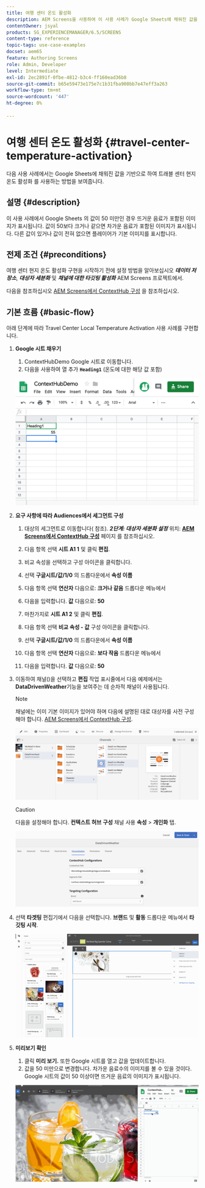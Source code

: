 ```yaml
---
title: 여행 센터 온도 활성화
description: AEM Screens을 사용하여 이 사용 사례가 Google Sheets에 채워진 값을 기반으로 여행 센터 로컬 온도 활성화의 사용을 보여 주는 방법을 알아봅니다.
contentOwner: jsyal
products: SG_EXPERIENCEMANAGER/6.5/SCREENS
content-type: reference
topic-tags: use-case-examples
docset: aem65
feature: Authoring Screens
role: Admin, Developer
level: Intermediate
exl-id: 2ec2891f-0fbe-4812-b3c4-ff160ead36b8
source-git-commit: b65e59473e175e7c1b31fba900bb7e47eff3a263
workflow-type: tm+mt
source-wordcount: '447'
ht-degree: 0%

---
```


# 여행 센터 온도 활성화 {#travel-center-temperature-activation}

다음 사용 사례에서는 Google Sheets에 채워진 값을 기반으로 하여 트래블 센터 현지 온도 활성화 를 사용하는 방법을 보여줍니다.

## 설명 {#description}

이 사용 사례에서 Google Sheets 의 값이 50 미만인 경우 뜨거운 음료가 포함된 이미지가 표시됩니다. 값이 50보다 크거나 같으면 차가운 음료가 포함된 이미지가 표시됩니다. 다른 값이 있거나 값이 전혀 없으면 플레이어가 기본 이미지를 표시합니다.

## 전제 조건 {#preconditions}

여행 센터 현지 온도 활성화 구현을 시작하기 전에 설정 방법을 알아보십시오 ***데이터 저장소***, ***대상자 세분화*** 및 ***채널에 대한 타깃팅 활성화*** AEM Screens 프로젝트에서.

다음을 참조하십시오 [AEM Screens에서 ContextHub 구성](configuring-context-hub.md) 을 참조하십시오.

## 기본 흐름 {#basic-flow}

아래 단계에 따라 Travel Center Local Temperature Activation 사용 사례를 구현합니다.

1. **Google 시트 채우기**

   1. ContextHubDemo Google 시트로 이동합니다.
   1. 다음을 사용하여 열 추가 **`Heading1`** (온도에 대한 해당 값 포함)

   ![screen_shot_2019-05-08at112911am](assets/screen_shot_2019-05-08at112911am.png)

1. **요구 사항에 따라 Audiences에서 세그먼트 구성**

   1. 대상의 세그먼트로 이동합니다( 참조). ***2단계: 대상자 세분화 설정*** 위치: **[AEM Screens에서 ContextHub 구성](configuring-context-hub.md)** 페이지 를 참조하십시오.

   1. 다음 항목 선택 **시트 A1 1** 및 클릭 **편집**.

   1. 비교 속성을 선택하고 구성 아이콘을 클릭합니다.
   1. 선택 **구글시트/값/1/0** 의 드롭다운에서 **속성 이름**

   1. 다음 항목 선택 **연산자** 다음으로: **크거나 같음** 드롭다운 메뉴에서

   1. 다음을 입력합니다. **값** 다음으로: **50**

   1. 마찬가지로 **시트 A1 2** 및 클릭 **편집**.

   1. 다음 항목 선택 **비교 속성 - 값** 구성 아이콘을 클릭합니다.
   1. 선택 **구글시트/값/1/0** 의 드롭다운에서 **속성 이름**

   1. 다음 항목 선택 **연산자** 다음으로: **보다 작음** 드롭다운 메뉴에서

   1. 다음을 입력합니다. **값** 다음으로: **50**

1. 이동하여 채널()을 선택하고 **편집** 작업 표시줄에서 다음 예제에서는 **DataDrivenWeather**&#x200B;기능을 보여주는 데 순차적 채널이 사용됩니다.

   >[!NOTE]
   >
   >채널에는 이미 기본 이미지가 있어야 하며 다음에 설명된 대로 대상자를 사전 구성해야 합니다. [AEM Screens에서 ContextHub 구성](configuring-context-hub.md).

   ![screen_shot_2019-05-08at113022am](assets/screen_shot_2019-05-08at113022am.png)

   >[!CAUTION]
   >
   >다음을 설정해야 합니다. **컨텍스트 허브** **구성** 채널 사용 **속성** > **개인화** 탭.

   ![screen_shot_2019-05-08at114106am](assets/screen_shot_2019-05-08at114106am.png)

1. 선택 **타겟팅** 편집기에서 다음을 선택합니다. **브랜드** 및 **활동** 드롭다운 메뉴에서 **타깃팅 시작**.

   ![new_activity3](assets/new_activity3.gif)

1. **미리보기 확인**

   1. 클릭 **미리 보기.** 또한 Google 시트를 열고 값을 업데이트합니다.
   1. 값을 50 미만으로 변경합니다. 차가운 음료수의 이미지를 볼 수 있을 것이다. Google 시트의 값이 50 이상이면 뜨거운 음료의 이미지가 표시됩니다.

   ![result3](assets/result3.gif)
